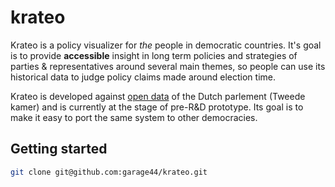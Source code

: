# krateo

Krateo is a policy visualizer for *the* people in democratic countries.
It's goal is to provide **accessible** insight in long term policies and
strategies of parties & representatives around several main themes, so
people can use its historical data to judge policy claims made around
election time.

Krateo is developed against [open data](https://opendata.tweedekamer.nl)
of the Dutch parlement (Tweede kamer) and is currently at the stage of pre-R&D
prototype. Its goal is to make it easy to port the same system to other
democracies.

## Getting started

```bash
git clone git@github.com:garage44/krateo.git
```
